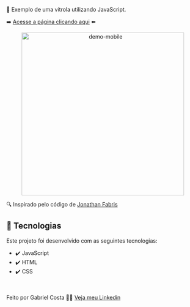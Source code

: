 🎵 Exemplo de uma vitrola utilizando JavaScript.

➡️ [Acesse a página clicando aqui](https://gabrielcostarep.github.io/Record-Player/) ⬅️

 <div align="center" >
  <img src="./Readme-gif.gif" alt="demo-mobile" height="425">
</div>
 
🔍 Inspirado pelo código de [Jonathan Fabris](https://github.com/jonfaal)

## 🚀 Tecnologias

Este projeto foi desenvolvido com as seguintes tecnologias:

- ✔️ JavaScript
- ✔️ HTML
- ✔️ CSS

<br>

Feito por Gabriel Costa 👋🏾 [Veja meu Linkedin](https://www.linkedin.com/in/gabrielcostadev/)
